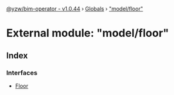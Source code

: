[@yzw/bim-operator - v1.0.44](../README.md) › [Globals](../globals.md) › ["model/floor"](_model_floor_.md)

# External module: "model/floor"

## Index

### Interfaces

* [Floor](../interfaces/_model_floor_.floor.md)
